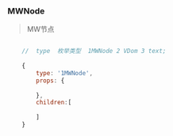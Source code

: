 ###  MWNode
> MW节点


```js

    //  type  枚举类型  1MWNode 2 VDom 3 text; 
 
    {
        type: '1MWNode',
        props: {
            
        },
        children:[
            
        ]
    }    
```






